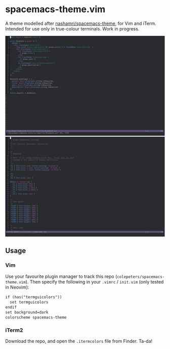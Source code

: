 # spacemacs-theme.vim

A theme modelled after [nashamri/spacemacs-theme](https://github.com/nashamri/spacemacs-theme/), for Vim and iTerm. Intended for use only in true-colour terminals. Work in progress.

![](screenshots/jsx.png)
![](screenshots/css.png)

## Usage

### Vim
Use your favourite plugin manager to track this repo (`colepeters/spacemacs-theme.vim`). Then specify the following in your `.vimrc` / `init.vim` (only tested in Neovim):

```vimL
if (has("termguicolors"))
  set termguicolors
endif
set background=dark
colorscheme spacemacs-theme
```

### iTerm2
Download the repo, and open the `.itermcolors` file from Finder. Ta-da!
